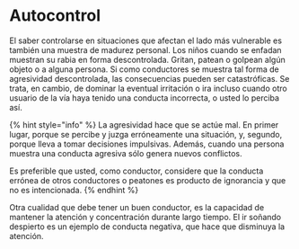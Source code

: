 # Autocontrol

El saber controlarse en situaciones que afectan el lado más vulnerable es también una muestra de madurez personal. Los niños cuando se enfadan muestran su rabia en forma descontrolada. Gritan, patean o golpean algún objeto o a alguna persona. Si como conductores se muestra tal forma de agresividad descontrolada, las consecuencias pueden ser catastróficas. Se trata, en cambio, de dominar la eventual irritación o ira incluso cuando otro usuario de la vía haya tenido una conducta incorrecta, o usted lo perciba así.

{% hint style="info" %}
La agresividad hace que se actúe mal. En primer lugar, porque se percibe y juzga erróneamente una situación, y, segundo, porque lleva a tomar decisiones impulsivas. Además, cuando una persona muestra una conducta agresiva sólo genera nuevos conflictos.

Es preferible que usted, como conductor, considere que la conducta errónea de otros conductores o peatones es producto de ignorancia y que no es intencionada.
{% endhint %}

Otra cualidad que debe tener un buen conductor, es la capacidad de mantener la atención y concentración durante largo tiempo. El ir soñando despierto es un ejemplo de conducta negativa, que hace que disminuya la atención.


